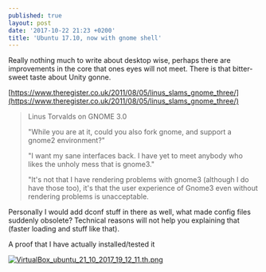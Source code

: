 ```yaml
---
published: true
layout: post
date: '2017-10-22 21:23 +0200'
title: 'Ubuntu 17.10, now with gnome shell'
---
```

Really nothing much to write about desktop wise, perhaps there are improvements in the core that ones eyes will not meet. There is that bitter-sweet taste about Unity gonne.

[https://www.theregister.co.uk/2011/08/05/linus_slams_gnome_three/](https://www.theregister.co.uk/2011/08/05/linus_slams_gnome_three/)

> Linus Torvalds on GNOME 3.0
>
> "While you are at it, could you also fork gnome, and support a gnome2 environment?"
> 
> "I want my sane interfaces back. I have yet to meet anybody who likes the unholy mess that is gnome3."
> 
> "It's not that I have rendering problems with gnome3 (although I do have those too), it's that the user experience of Gnome3 even without rendering problems is unacceptable.

Personally I would add dconf stuff in there as well, what made config files suddenly obsolete? Technical reasons will not help you explaining that (faster loading and stuff like that).

A proof that I have actually installed/tested it

[![VirtualBox_ubuntu_21_10_2017_19_12_11.th.png](https://cdn.scrot.moe/images/2017/10/21/VirtualBox_ubuntu_21_10_2017_19_12_11.th.png)](https://scrot.moe/image/6m07l)


